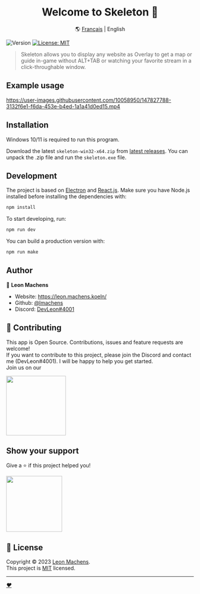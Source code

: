 ﻿<h1 align="center">Welcome to Skeleton 👋</h1>

<div align="center">

  :earth_americas: [Français](./README.fr.md) | English
  </div>

<p>
  <img alt="Version" src="https://img.shields.io/badge/version-1.11.1-blue.svg?cacheSeconds=2592000" />
  <a href="https://choosealicense.com/licenses/mit/" target="_blank">
    <img alt="License: MIT" src="https://img.shields.io/badge/License-MIT-yellow.svg" />
  </a>
</p>

> Skeleton allows you to display any website as Overlay to get a map or guide in-game without ALT+TAB or watching your favorite stream in a click-throughable window.

## Example usage

https://user-images.githubusercontent.com/10058950/147827788-3132f6e1-f6da-453e-b4ed-1a1a41d0ed15.mp4

## Installation

 Windows 10/11 is required to run this program.

 Download the latest `skeleton-win32-x64.zip` from [latest releases](https://github.com/lmachens/skeleton/releases). You can unpack the .zip file and run the `skeleton.exe` file.

## Development

The project is based on [Electron](https://www.electronjs.org/) and [React.js](https://reactjs.org/).
Make sure you have Node.js installed before installing the dependencies with:

```sh
npm install
```

To start developing, run:

```sh
npm run dev
```

You can build a production version with:

```sh
npm run make
```

## Author

👤 **Leon Machens**

* Website: https://leon.machens.koeln/
* Github: [@lmachens](https://github.com/lmachens/)
* Discord: [DevLeon#4001](https://discord.com/users/devleon/)


## 🤝 Contributing

This app is Open Source. Contributions, issues and feature requests are welcome!<br />
If you want to contribute to this project, please join the Discord and contact me (DevLeon#4001). I will be happy to help you get started.<br />
Join us on our

<a href="https://discord.com/invite/NTZu8Px">
  <img src="https://assets-global.website-files.com/6257adef93867e50d84d30e2/636e0b5061df29d55a92d945_full_logo_blurple_RGB.svg" width="160">
</a>

## Show your support

Give a ⭐️ if this project helped you!

<a href="https://www.patreon.com/devleon">
  <img src="https://c5.patreon.com/external/logo/become_a_patron_button@2x.png" width="150">
</a>

## 📝 License

Copyright © 2023 [Leon Machens](https://github.com/lmachens).<br />
This project is [MIT](https://choosealicense.com/licenses/mit/) licensed.

***
_[❤️](https://github.com/NoNameTrademark)_
